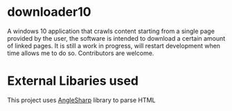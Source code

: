 # downloader10
A windows 10 application that crawls content starting from a single page provided by the user, the software is intended to download a certain amount of linked pages.
It is still a work in progress, will restart development when time allows me to do so. Contributors are welcome.

# External Libaries used
This project uses [AngleSharp](https://github.com/AngleSharp/AngleSharp) library to parse HTML

